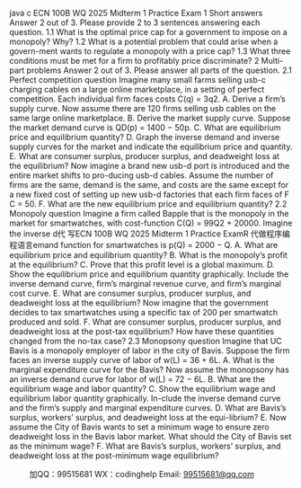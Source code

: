 java c
ECN 100B WQ 2025 Midterm 1 Practice Exam
1 Short answers
Answer 2 out of 3.
Please provide 2 to 3 sentences answering each question.
1.1 What is the optimal price cap for a government to impose on a monopoly? Why?
1.2 What is a potential problem that could arise when a govern-ment wants to regulate a monopoly with a price cap?
1.3 What three conditions must be met for a firm to profitably price discriminate?
2 Multi-part problems
Answer 2 out of 3.
Please answer all parts of the question.
2.1 Perfect competition question
Imagine many small farms selling usb-c charging cables on a large online marketplace, in a setting of perfect competition. Each individual firm faces costs C(q) = 3q2.
A. Derive a firm’s supply curve.
Now assume there are 120 firms selling usb cables on the same large online marketplace.
B. Derive the market supply curve.
Suppose the market demand curve is QD(p) = 1400 − 50p.
C. What are equilibrium price and equilibrium quantity?
D. Graph the inverse demand and inverse supply curves for the market and indicate the equilibrium price and quantity.
E. What are consumer surplus, producer surplus, and deadweight loss at the equilibrium?
Now imagine a brand new usb-d port is introduced and the entire market shifts to pro-ducing usb-d cables. Assume the number of firms are the same, demand is the same, and costs are the same except for a new fixed cost of setting up new usb-d factories that each firm faces of F C = 50.
F. What are the new equilibrium price and equilibrium quantity?
2.2 Monopoly question
Imagine a firm called Bapple that is the monopoly in the market for smartwatches, with cost-function C(Q) = 99Q2 + 20000. Imagine the inverse d代 写ECN 100B WQ 2025 Midterm 1 Practice ExamR
代做程序编程语言emand function for smartwatches is p(Q) = 2000 − Q.
A. What are equilibrium price and equilibrium quantity?
B. What is the monopoly’s profit at the equilibrium?
C. Prove that this profit level is a global maximum.
D. Show the equilibrium price and equilibrium quantity graphically. Include the inverse demand curve, firm’s marginal revenue curve, and firm’s marginal cost curve.
E. What are consumer surplus, producer surplus, and deadweight loss at the equilibrium?
Now imagine that the government decides to tax smartwatches using a specific tax of 200 per smartwatch produced and sold.
F. What are consumer surplus, producer surplus, and deadweight loss at the post-tax equilibrium? How have these quantities changed from the no-tax case?
2.3 Monopsony question
Imagine that UC Bavis is a monopoly employer of labor in the city of Bavis. Suppose the firm faces an inverse supply curve of labor of w(L) = 36 + 6L.
A. What is the marginal expenditure curve for the Bavis?
Now assume the monopsony has an inverse demand curve for labor of w(L) = 72 − 6L.
B. What are the equilibrium wage and labor quantity?
C. Show the equilibrium wage and equilibrium labor quantity graphically. In-clude the inverse demand curve and the firm’s supply and marginal expenditure curves.
D. What are Bavis’s surplus, workers’ surplus, and deadweight loss at the equi-librium?
E. Now assume the City of Bavis wants to set a minimum wage to ensure zero deadweight loss in the Bavis labor market. What should the City of Bavis set as the minimum wage?
F. What are Bavis’s surplus, workers’ surplus, and deadweight loss at the post-minimum wage equilibrium?







         
加QQ：99515681  WX：codinghelp  Email: 99515681@qq.com

